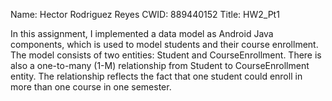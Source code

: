 Name: Hector Rodriguez Reyes
CWID: 889440152
Title: HW2_Pt1

In this assignment, I implemented a data model as Android Java components, which is used to model students and 
their course enrollment. The model consists of two entities: Student and CourseEnrollment. There is also a one-to-many 
(1-M) relationship from Student to CourseEnrollment entity. The relationship reflects the fact that one student could
enroll in more than one course in one semester.
